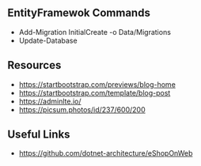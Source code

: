 ## EntityFramewok Commands
* Add-Migration InitialCreate -o Data/Migrations
* Update-Database

## Resources

* https://startbootstrap.com/previews/blog-home
* https://startbootstrap.com/template/blog-post
* https://adminlte.io/
* https://picsum.photos/id/237/600/200

## Useful Links

* https://github.com/dotnet-architecture/eShopOnWeb